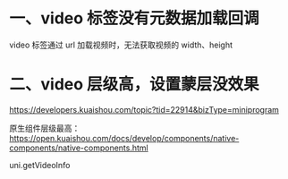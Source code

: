 # 一、video 标签没有元数据加载回调

video 标签通过 url 加载视频时，无法获取视频的 width、height


# 二、video 层级高，设置蒙层没效果

<https://developers.kuaishou.com/topic?tid=22914&bizType=miniprogram>

原生组件层级最高：<https://open.kuaishou.com/docs/develop/components/native-components/native-components.html>


uni.getVideoInfo
